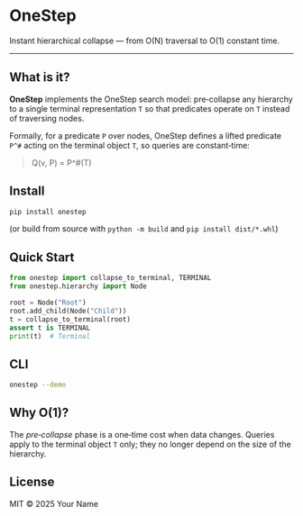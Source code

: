 # OneStep

Instant hierarchical collapse — from O(N) traversal to O(1) constant time.

---

## What is it?

**OneStep** implements the OneStep search model: pre‑collapse any hierarchy to a single terminal representation `T` so that predicates operate on `T` instead of traversing nodes.

Formally, for a predicate `P` over nodes, OneStep defines a lifted predicate
`P^#` acting on the terminal object `T`, so queries are constant‑time:

> Q(v, P) = P^#(T)

## Install

```bash
pip install onestep
```

(or build from source with `python -m build` and `pip install dist/*.whl`)

## Quick Start

```python
from onestep import collapse_to_terminal, TERMINAL
from onestep.hierarchy import Node

root = Node("Root")
root.add_child(Node("Child"))
t = collapse_to_terminal(root)
assert t is TERMINAL
print(t)  # Terminal
```

## CLI

```bash
onestep --demo
```

## Why O(1)?

The *pre‑collapse* phase is a one‑time cost when data changes. Queries apply to the terminal object `T` only; they no longer depend on the size of the hierarchy.

## License

MIT © 2025 Your Name
